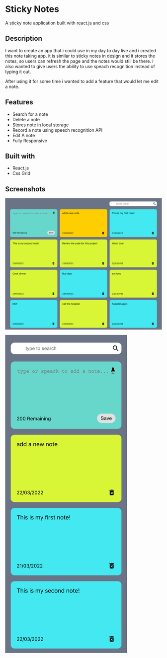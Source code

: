 # Sticky Notes

A sticky note application built with react.js and css

## Description

I want to create an app that i could use in my day to day live and i created this note taking app. 
it is similar to sticky notes in design and it stores the notes, 
so users can refresh the page and the notes would still be there.
I also wanted to give users the ability to use speach recognition instead of typing it out. 

After using it for some time i wanted to add a feature that would let me edit a note.

## Features
- Search for a note
- Delete a note
- Stores note in local storage
- Record a note using speech recognition API
- Edit A note
- Fully Responsive

## Built with

- React.js
- Css Grid

## Screenshots

![desktop view](./images/desktop-view.png)

![mobile view](./images/mobile-view.png)
